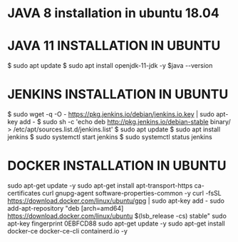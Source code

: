 # JAVA 8 installation in ubuntu 18.04






# JAVA 11 INSTALLATION IN UBUNTU
$ sudo apt update
$ sudo apt install openjdk-11-jdk -y
$java --version 

# JENKINS INSTALLATION IN UBUNTU
$ sudo wget -q -O - https://pkg.jenkins.io/debian/jenkins.io.key | sudo apt-key add -
$ sudo sh -c 'echo deb http://pkg.jenkins.io/debian-stable binary/ > /etc/apt/sources.list.d/jenkins.list'
$ sudo apt update
$ sudo apt install jenkins
$ sudo systemctl start jenkins
$ sudo systemctl status jenkins

# DOCKER INSTALLATION IN UBUNTU
sudo apt-get update -y
sudo apt-get install apt-transport-https ca-certificates curl gnupg-agent software-properties-common -y
curl -fsSL https://download.docker.com/linux/ubuntu/gpg | sudo apt-key add -
sudo add-apt-repository "deb [arch=amd64] https://download.docker.com/linux/ubuntu $(lsb_release -cs) stable"
sudo apt-key fingerprint 0EBFCD88
sudo apt-get update -y
sudo apt-get install docker-ce docker-ce-cli containerd.io -y 
